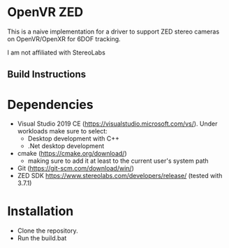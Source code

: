 # OpenVR ZED

This is a naive implementation for a driver to support ZED stereo cameras on OpenVR/OpenXR for 6DOF tracking.

I am not affiliated with StereoLabs

## Build Instructions

# Dependencies
- Visual Studio 2019 CE (https://visualstudio.microsoft.com/vs/). Under workloads make sure to select:
  - Desktop development with C++
  - .Net desktop development
- cmake (https://cmake.org/download/)
  - making sure to add it at least to the current user's system path
- Git (https://git-scm.com/download/win/)
- ZED SDK https://www.stereolabs.com/developers/release/ (tested with 3.7.1)

# Installation
- Clone the repository.
- Run the build.bat

